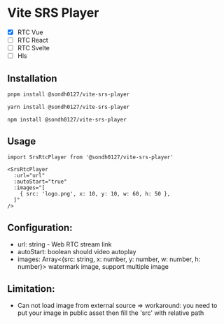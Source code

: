 
#  Vite SRS Player

- [X] RTC Vue
- [ ] RTC React
- [ ] RTC Svelte
- [ ] Hls

## Installation
```sh
pnpm install @sondh0127/vite-srs-player
```


```sh
yarn install @sondh0127/vite-srs-player
```

```sh
npm install @sondh0127/vite-srs-player
```
## Usage
```vuejs
import SrsRtcPlayer from '@sondh0127/vite-srs-player'

<SrsRtcPlayer
  :url="url"
  :autoStart="true"
  :images="[
    { src: 'logo.png', x: 10, y: 10, w: 60, h: 50 },
  ]"
/>
```

## Configuration:
- url: string -  Web RTC stream link
- autoStart: boolean should video autoplay
- images: Array<{src: string, x: number, y: number, w: number, h: number}> watermark image, support multiple image

## Limitation:
- Can not load image from external source => workaround: you need to put your image in public asset then fill the 'src' with relative path

